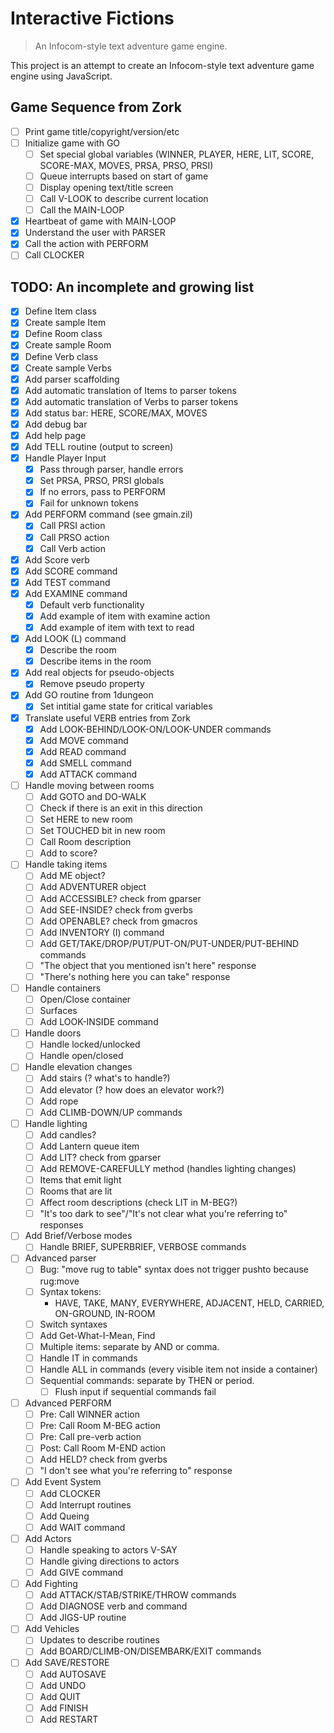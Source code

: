 # Interactive Fictions

> An Infocom-style text adventure game engine.

This project is an attempt to create an Infocom-style text adventure game engine using JavaScript.

## Game Sequence from Zork

- [ ] Print game title/copyright/version/etc
- [ ] Initialize game with GO
  - [ ] Set special global variables (WINNER, PLAYER, HERE, LIT, SCORE, SCORE-MAX, MOVES, PRSA, PRSO, PRSI)
  - [ ] Queue interrupts based on start of game
  - [ ] Display opening text/title screen
  - [ ] Call V-LOOK to describe current location
  - [ ] Call the MAIN-LOOP
- [x] Heartbeat of game with MAIN-LOOP
- [x] Understand the user with PARSER
- [x] Call the action with PERFORM
- [ ] Call CLOCKER

## TODO: An incomplete and growing list

- [x] Define Item class
- [x] Create sample Item
- [x] Define Room class
- [x] Create sample Room
- [x] Define Verb class
- [x] Create sample Verbs
- [x] Add parser scaffolding
- [x] Add automatic translation of Items to parser tokens
- [x] Add automatic translation of Verbs to parser tokens
- [x] Add status bar: HERE, SCORE/MAX, MOVES
- [x] Add debug bar
- [x] Add help page
- [x] Add TELL routine (output to screen)
- [x] Handle Player Input
  - [x] Pass through parser, handle errors
  - [x] Set PRSA, PRSO, PRSI globals
  - [x] If no errors, pass to PERFORM
  - [x] Fail for unknown tokens
- [x] Add PERFORM command (see gmain.zil)
  - [x] Call PRSI action
  - [x] Call PRSO action
  - [x] Call Verb action
- [x] Add Score verb
- [x] Add SCORE command
- [x] Add TEST command
- [x] Add EXAMINE command
  - [x] Default verb functionality
  - [x] Add example of item with examine action
  - [x] Add example of item with text to read
- [x] Add LOOK (L) command
  - [x] Describe the room
  - [x] Describe items in the room
- [x] Add real objects for pseudo-objects
  - [x] Remove pseudo property
- [x] Add GO routine from 1dungeon
  - [x] Set intitial game state for critical variables
- [x] Translate useful VERB entries from Zork
  - [x] Add LOOK-BEHIND/LOOK-ON/LOOK-UNDER commands
  - [x] Add MOVE command
  - [x] Add READ command
  - [x] Add SMELL command
  - [x] Add ATTACK command
- [ ] Handle moving between rooms
  - [ ] Add GOTO and DO-WALK
  - [ ] Check if there is an exit in this direction
  - [ ] Set HERE to new room
  - [ ] Set TOUCHED bit in new room
  - [ ] Call Room description
  - [ ] Add to score?
- [ ] Handle taking items
  - [ ] Add ME object?
  - [ ] Add ADVENTURER object
  - [ ] Add ACCESSIBLE? check from gparser
  - [ ] Add SEE-INSIDE? check from gverbs
  - [ ] Add OPENABLE? check from gmacros
  - [ ] Add INVENTORY (I) command
  - [ ] Add GET/TAKE/DROP/PUT/PUT-ON/PUT-UNDER/PUT-BEHIND commands
  - [ ] "The object that you mentioned isn't here" response
  - [ ] "There's nothing here you can take" response
- [ ] Handle containers
  - [ ] Open/Close container
  - [ ] Surfaces
  - [ ] Add LOOK-INSIDE command
- [ ] Handle doors
  - [ ] Handle locked/unlocked
  - [ ] Handle open/closed
- [ ] Handle elevation changes
  - [ ] Add stairs (? what's to handle?)
  - [ ] Add elevator (? how does an elevator work?)
  - [ ] Add rope
  - [ ] Add CLIMB-DOWN/UP commands
- [ ] Handle lighting
  - [ ] Add candles?
  - [ ] Add Lantern queue item
  - [ ] Add LIT? check from gparser
  - [ ] Add REMOVE-CAREFULLY method (handles lighting changes)
  - [ ] Items that emit light
  - [ ] Rooms that are lit
  - [ ] Affect room descriptions (check LIT in M-BEG?)
  - [ ] "It's too dark to see"/"It's not clear what you're referring to" responses
- [ ] Add Brief/Verbose modes
  - [ ] Handle BRIEF, SUPERBRIEF, VERBOSE commands
- [ ] Advanced parser
  - [ ] Bug: "move rug to table" syntax does not trigger pushto because rug:move
  - [ ] Syntax tokens:
    - HAVE, TAKE, MANY, EVERYWHERE, ADJACENT, HELD, CARRIED, ON-GROUND, IN-ROOM
  - [ ] Switch syntaxes
  - [ ] Add Get-What-I-Mean, Find
  - [ ] Multiple items: separate by AND or comma.
  - [ ] Handle IT in commands
  - [ ] Handle ALL in commands (every visible item not inside a container)
  - [ ] Sequential commands: separate by THEN or period.
    - [ ] Flush input if sequential commands fail
- [ ] Advanced PERFORM
  - [ ] Pre: Call WINNER action
  - [ ] Pre: Call Room M-BEG action
  - [ ] Pre: Call pre-verb action
  - [ ] Post: Call Room M-END action
  - [ ] Add HELD? check from gverbs
  - [ ] "I don't see what you're referring to" response
- [ ] Add Event System
  - [ ] Add CLOCKER
  - [ ] Add Interrupt routines
  - [ ] Add Queing
  - [ ] Add WAIT command
- [ ] Add Actors
  - [ ] Handle speaking to actors V-SAY
  - [ ] Handle giving directions to actors
  - [ ] Add GIVE command
- [ ] Add Fighting
  - [ ] Add ATTACK/STAB/STRIKE/THROW commands
  - [ ] Add DIAGNOSE verb and command
  - [ ] Add JIGS-UP routine
- [ ] Add Vehicles
  - [ ] Updates to describe routines
  - [ ] Add BOARD/CLIMB-ON/DISEMBARK/EXIT commands
- [ ] Add SAVE/RESTORE
  - [ ] Add AUTOSAVE
  - [ ] Add UNDO
  - [ ] Add QUIT
  - [ ] Add FINISH
  - [ ] Add RESTART
